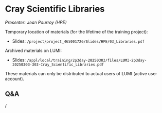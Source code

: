 # Cray Scientific Libraries

*Presenter: Jean Pourroy (HPE)*

<!--
Course materials will be provided during and after the course.
-->

Temporary location of materials (for the lifetime of the training project):

-   Slides: `/project/project_465001726/Slides/HPE/03_Libraries.pdf`

Archived materials on LUMI:

-   Slides: `/appl/local/training/2p3day-20250303/files/LUMI-2p3day-20250303-303-Cray_Scientific_Libraries.pdf`

<!--
-   Recording: `/appl/local/training/2p3day-20250303/recordings/1_07_Cray_Scientific_Libraries.mp4`
-->

These materials can only be distributed to actual users of LUMI (active user account).


## Q&A

/
